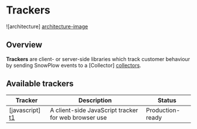 # Trackers

![architecture] [architecture-image]

## Overview

**Trackers** are client- or server-side libraries which track customer behaviour by sending SnowPlow events to a [Collector] [collectors].

## Available trackers

| Tracker           | Description                                          | Status           |
|-------------------|------------------------------------------------------|------------------|
| [javascript] [t1] | A client-side JavaScript tracker for web browser use | Production-ready |

[architecture-image]: https://github.com/snowplow/snowplow/raw/master/1-trackers/1-trackers.png
[collectors]: https://github.com/snowplow/snowplow/tree/master/2-collectors
[t1]: ./javascript/